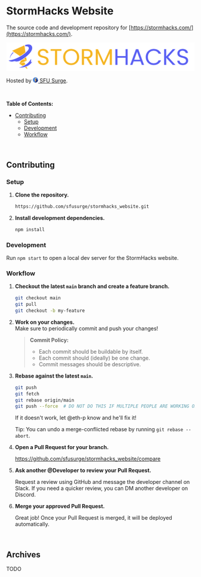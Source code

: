 # StormHacks Website

The source code and development repository for [https://stormhacks.com/](https://stormhacks.com/).

<img src=".github/assets/stormhacks.svg" alt="StormHacks Logo" />

Hosted by <a href="https://sfusurge.com/"><img src=".github/assets/surge.svg" height="16" style="height: 1em; line-height: 100%" /> SFU Surge</a>.

&nbsp;

**Table of Contents:**

- [Contributing](#contributing)
   - [Setup](#setup)
   - [Development](#development)
   - [Workflow](#workflow)



&nbsp;

## Contributing

### Setup

1. **Clone the repository.**  
   
   ```bash
   https://github.com/sfusurge/stormhacks_website.git
   ```
   
2. **Install development dependencies.**  
   
   ```bash
   npm install
   ```


### Development

Run `npm start` to open a local dev server for the StormHacks website.

### Workflow

1. **Checkout the latest `main` branch and create a feature branch.**
   
   ```bash
   git checkout main
   git pull
   git checkout -b my-feature
   ```
   
2. **Work on your changes.**  
   Make sure to periodically commit and push your changes!
   
   > **Commit Policy:**  
   > 
   > - Each commit should be buildable by itself.
   > - Each commit should (ideally) be one change.
   > - Commit messages should be descriptive. 

3. **Rebase against the latest `main`.**  
   
   ```bash
   git push
   git fetch
   git rebase origin/main
   git push --force  # DO NOT DO THIS IF MULTIPLE PEOPLE ARE WORKING ON THE BRANCH
   ```
   
   If it doesn't work, let @eth-p know and he'll fix it!
   
   Tip: You can undo a merge-conflicted rebase by running `git rebase --abort`.

4. **Open a Pull Request for your branch.**
   
   https://github.com/sfusurge/stormhacks_website/compare
   
5. **Ask another @Developer to review your Pull Request.**

   Request a review using GitHub and message the developer channel on Slack. If you need a quicker review, you can DM another developer on Discord.
   
6. **Merge your approved Pull Request.**

   Great job! Once your Pull Request is merged, it will be deployed automatically.


&nbsp;


## Archives

TODO

